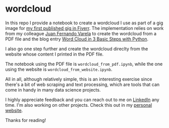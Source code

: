 # wordcloud

In this repo I provide a notebook to create a wordcloud I use as part of a gig image for [my first published gig in Fiverr](https://www.fiverr.com/share/XDe00D). The implementation relies on work from my colleague [Juan Fernando Varela](https://github.com/JFVJ/Lemmatization-in-Spanish-Wordcloud-) to create the wordcloud from a PDF file and the blog entry [Word Cloud in 3 Basic Steps with Python](https://gustavorsantos.medium.com/word-cloud-in-3-basic-steps-with-pythonb-c5a97537b9d6).

I also go one step further and create the wordcloud direclty from the website whose content I printed in the PDF file.

The notebook using the PDF file is `wordcloud_from_pdf.ipynb`, while the one using the website is  `wordcloud_from_website.ipynb`.  

All in all, although relatively simple, this is an interesting exercise since there's a bit of web scraping and text processing, which are tools that can come in handy in many data science projects.

I highly appreciate feedback and you can reach out to me on [LinkedIn](https://bit.ly/jaime-linkedin) any time. I'm also working on other projects. Check this out in my [personal website](https://bit.ly/jaime-website).

Thanks for reading!